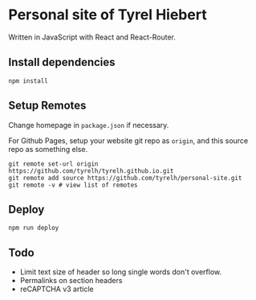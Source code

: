 # Personal site of Tyrel Hiebert
Written in JavaScript with React and React-Router.

## Install dependencies
```shell script
npm install
```

## Setup Remotes
Change homepage in `package.json` if necessary.

For Github Pages, setup your website git repo as `origin`, and this source repo as something else.
```shell script
git remote set-url origin https://github.com/tyrelh/tyrelh.github.io.git
git remote add source https://github.com/tyrelh/personal-site.git
git remote -v # view list of remotes
```

## Deploy
```shell script
npm run deploy
```

## Todo
* Limit text size of header so long single words don't overflow.
* Permalinks on section headers
* reCAPTCHA v3 article